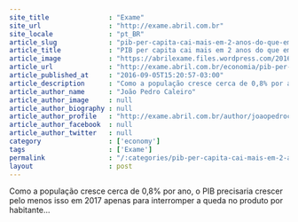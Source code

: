 ```yaml
---
site_title               : "Exame"
site_url                 : "http://exame.abril.com.br"
site_locale              : "pt_BR"
article_slug             : "pib-per-capita-cai-mais-em-2-anos-do-que-em-decada-perdida"
article_title            : "PIB per capita cai mais em 2 anos do que em “década perdida”"
article_image            : "https://abrilexame.files.wordpress.com/2016/09/size_960_16_9_renda-robusta1.jpg?quality=70&strip=all&w=960"
article_url              : "http://exame.abril.com.br/economia/pib-per-capita-cai-mais-em-2-anos-do-que-em-decada-perdida/"
article_published_at     : "2016-09-05T15:20:57-03:00"
article_description      : "Como a população cresce cerca de 0,8% por ano, o PIB precisaria crescer pelo menos isso em 2017 apenas para interromper a queda no produto por habitante..."
article_author_name      : "João Pedro Caleiro"
article_author_image     : null
article_author_biography : null
article_author_profile   : "http://exame.abril.com.br/author/joaopedrocaleiro/"
article_author_facebook  : null
article_author_twitter   : null
category                 : ['economy']
tags                     : ['Exame']
permalink                : "/:categories/pib-per-capita-cai-mais-em-2-anos-do-que-em-decada-perdida/"
layout                   : post
---
```


Como a população cresce cerca de 0,8% por ano, o PIB precisaria crescer pelo menos isso em 2017 apenas para interromper a queda no produto por habitante...
